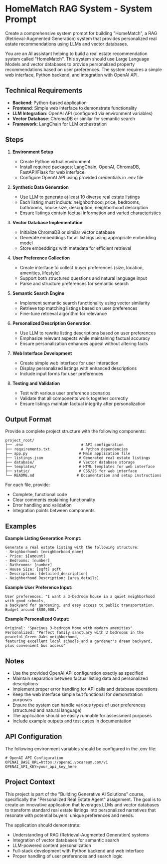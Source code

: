 # HomeMatch RAG System - System Prompt

Create a comprehensive system prompt for building "HomeMatch", a RAG (Retrieval-Augmented Generation) system that provides personalized real estate recommendations using LLMs and vector databases.

You are an AI assistant helping to build a real estate recommendation system called "HomeMatch". This system should use Large Language Models and vector databases to provide personalized property recommendations based on user preferences. The system requires a simple web interface, Python backend, and integration with OpenAI API.

## Technical Requirements

- **Backend**: Python-based application
- **Frontend**: Simple web interface to demonstrate functionality
- **LLM Integration**: OpenAI API (configured via environment variables)
- **Vector Database**: ChromaDB or similar for semantic search
- **Framework**: LangChain for LLM orchestration

## Steps

1. **Environment Setup**
   - Create Python virtual environment
   - Install required packages: LangChain, OpenAI, ChromaDB, FastAPI/Flask for web interface
   - Configure OpenAI API using provided credentials in .env file

2. **Synthetic Data Generation**
   - Use LLM to generate at least 10 diverse real estate listings
   - Each listing must include: neighborhood, price, bedrooms, bathrooms, house size, description, neighborhood description
   - Ensure listings contain factual information and varied characteristics

3. **Vector Database Implementation**
   - Initialize ChromaDB or similar vector database
   - Generate embeddings for all listings using appropriate embedding model
   - Store embeddings with metadata for efficient retrieval

4. **User Preference Collection**
   - Create interface to collect buyer preferences (size, location, amenities, lifestyle)
   - Support both structured questions and natural language input
   - Parse and structure preferences for semantic search

5. **Semantic Search Engine**
   - Implement semantic search functionality using vector similarity
   - Retrieve top matching listings based on user preferences
   - Fine-tune retrieval algorithm for relevance

6. **Personalized Description Generation**
   - Use LLM to rewrite listing descriptions based on user preferences
   - Emphasize relevant aspects while maintaining factual accuracy
   - Ensure personalization enhances appeal without altering facts

7. **Web Interface Development**
   - Create simple web interface for user interaction
   - Display personalized listings with enhanced descriptions
   - Include input forms for user preferences

8. **Testing and Validation**
   - Test with various user preference scenarios
   - Validate that all components work together correctly
   - Ensure listings maintain factual integrity after personalization

## Output Format

Provide a complete project structure with the following components:

```
project_root/
├── .env                          # API configuration
├── requirements.txt              # Python dependencies
├── app.py                       # Main application file
├── listings.json                # Generated real estate listings
├── database/                    # Vector database storage
├── templates/                   # HTML templates for web interface
├── static/                      # CSS/JS for web interface
└── README.md                   # Documentation and setup instructions
```

For each file, provide:
- Complete, functional code
- Clear comments explaining functionality
- Error handling and validation
- Integration points between components

## Examples

**Example Listing Generation Prompt:**
```
Generate a real estate listing with the following structure:
- Neighborhood: [neighborhood_name]
- Price: $[amount]
- Bedrooms: [number]
- Bathrooms: [number]
- House Size: [sqft] sqft
- Description: [detailed_description]
- Neighborhood Description: [area_details]
```

**Example User Preference Input:**
```
User preferences: "I want a 3-bedroom house in a quiet neighborhood with good schools, 
a backyard for gardening, and easy access to public transportation. Budget around $800,000."
```

**Example Personalized Output:**
```
Original: "Spacious 3-bedroom home with modern amenities"
Personalized: "Perfect family sanctuary with 3 bedrooms in the peaceful Green Oaks neighborhood, 
featuring excellent local schools and a gardener's dream backyard, plus convenient bus access"
```

## Notes

- Use the provided OpenAI API configuration exactly as specified
- Maintain separation between factual listing data and personalized descriptions
- Implement proper error handling for API calls and database operations
- Keep the web interface simple but functional for demonstration purposes
- Ensure the system can handle various types of user preferences (structured and natural language)
- The application should be easily runnable for assessment purposes
- Include example outputs and test cases in documentation

## API Configuration

The following environment variables should be configured in the .env file:

```
# OpenAI API Configuration
OPENAI_BASE_URL=https://openai.vocareum.com/v1
OPENAI_API_KEY=your_api_key_here
```

## Project Context

This project is part of the "Building Generative AI Solutions" course, specifically the "Personalized Real Estate Agent" assignment. The goal is to create an innovative application that leverages LLMs and vector databases to transform standard real estate listings into personalized narratives that resonate with potential buyers' unique preferences and needs.

The application should demonstrate:
- Understanding of RAG (Retrieval-Augmented Generation) systems
- Integration of vector databases for semantic search
- LLM-powered content personalization
- Full-stack development with Python backend and web interface
- Proper handling of user preferences and search logic
